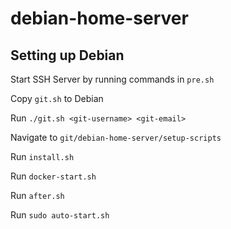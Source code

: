 # debian-home-server

## Setting up Debian

Start SSH Server by running commands in `pre.sh`

Copy `git.sh` to Debian

Run `./git.sh <git-username> <git-email>`

Navigate to `git/debian-home-server/setup-scripts`

Run `install.sh`

Run `docker-start.sh`

Run `after.sh`

Run `sudo auto-start.sh`
